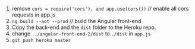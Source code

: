 1. remove `cors = require('cors'), and app.use(cors())`    // enable all cors requests in app.js
2. `ng build --aot --prod`                                 // build the Angular front-end
3. Copy the back-end and the `dist` folder to the Heroku repo.
4. change `../angular-front-end-2/dist` to `./dist` in `app.js`
5. `git push heroku master`
